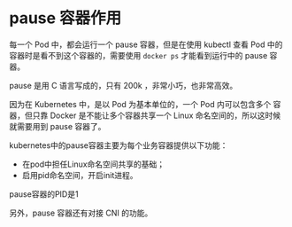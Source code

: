 # pause 容器作用

每一个 Pod 中，都会运行一个 pause 容器，但是在使用 kubectl 查看 Pod 中的容器时是看不到这个容器的，需要使用 `docker ps` 才能看到运行中的 pause 容器。

pause 是用 C 语言写成的，只有 200k ，非常小巧，也非常高效。

因为在 Kubernetes 中，是以 Pod 为基本单位的，一个 Pod 内可以包含多个 容器，但只靠 Docker 是不能让多个容器共享一个 Linux 命名空间的，所以这时候就需要用到 pause 容器了。

kubernetes中的pause容器主要为每个业务容器提供以下功能：

- 在pod中担任Linux命名空间共享的基础；
- 启用pid命名空间，开启init进程。

pause容器的PID是1

另外，pause 容器还有对接 CNI 的功能。